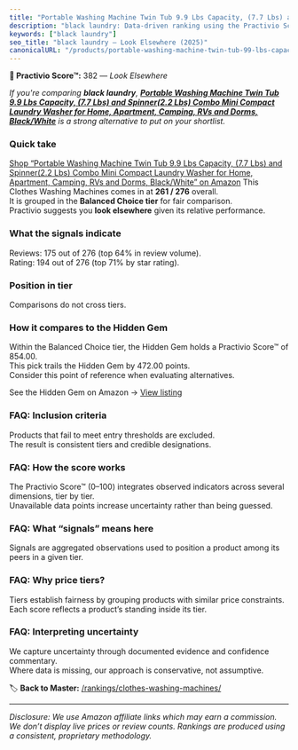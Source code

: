```yaml
---
title: "Portable Washing Machine Twin Tub 9.9 Lbs Capacity, (7.7 Lbs) and Spinner(2.2 Lbs) Combo Mini Compact Laundry Washer for Home, Apartment, Camping, RVs and Dorms, Black/White"
description: "black laundry: Data-driven ranking using the Practivio Score™. Positioned by quality, value, demand, findability, momentum."
keywords: ["black laundry"]
seo_title: "black laundry — Look Elsewhere (2025)"
canonicalURL: "/products/portable-washing-machine-twin-tub-99-lbs-capacity-77-lbs-and-spinner22-lbs-combo-mini-compact-laundry-washer-for-home-apartment-camping-rvs-and-dorms-blackwhite-B0F5GZZCV5/"
---
```


**🚫 Practivio Score™:** 382 — _Look Elsewhere_


*If you're comparing **black laundry**, **[Portable Washing Machine Twin Tub 9.9 Lbs Capacity, (7.7 Lbs) and Spinner(2.2 Lbs) Combo Mini Compact Laundry Washer for Home, Apartment, Camping, RVs and Dorms, Black/White](https://www.amazon.com/dp/B0F5GZZCV5?tag=practivio-20)** is a strong alternative to put on your shortlist.*
### Quick take
[Shop “Portable Washing Machine Twin Tub 9.9 Lbs Capacity, (7.7 Lbs) and Spinner(2.2 Lbs) Combo Mini Compact Laundry Washer for Home, Apartment, Camping, RVs and Dorms, Black/White” on Amazon](https://www.amazon.com/dp/B0F5GZZCV5?tag=practivio-20)
This Clothes Washing Machines comes in at **261 / 276** overall.  
It is grouped in the **Balanced Choice tier** for fair comparison.  
Practivio suggests you **look elsewhere** given its relative performance.

### What the signals indicate
Reviews: 175 out of 276 (top 64% in review volume).  
Rating: 194 out of 276 (top 71% by star rating).  

### Position in tier
Comparisons do not cross tiers.

### How it compares to the Hidden Gem
Within the Balanced Choice tier, the Hidden Gem holds a Practivio Score™ of 854.00.  
This pick trails the Hidden Gem by 472.00 points.  
Consider this point of reference when evaluating alternatives.  

See the Hidden Gem on Amazon → [View listing](https://www.amazon.com/dp/B09YLKMHLH?tag=practivio-20)

### FAQ: Inclusion criteria
Products that fail to meet entry thresholds are excluded.  
The result is consistent tiers and credible designations.

### FAQ: How the score works
The Practivio Score™ (0–100) integrates observed indicators across several dimensions, tier by tier.  
Unavailable data points increase uncertainty rather than being guessed.

### FAQ: What “signals” means here
Signals are aggregated observations used to position a product among its peers in a given tier.

### FAQ: Why price tiers?
Tiers establish fairness by grouping products with similar price constraints.  
Each score reflects a product’s standing inside its tier.

### FAQ: Interpreting uncertainty
We capture uncertainty through documented evidence and confidence commentary.  
Where data is missing, our approach is conservative, not assumptive.


🏷️ **Back to Master:** [/rankings/clothes-washing-machines/](/rankings/clothes-washing-machines/)

---
_Disclosure: We use Amazon affiliate links which may earn a commission. We don’t display live prices or review counts. Rankings are produced using a consistent, proprietary methodology._
